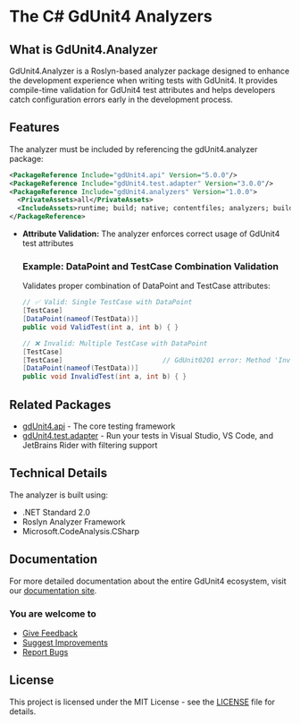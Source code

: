 # The C# GdUnit4 Analyzers

## What is GdUnit4.Analyzer

GdUnit4.Analyzer is a Roslyn-based analyzer package designed to enhance the development experience when writing tests with GdUnit4. It provides compile-time validation for GdUnit4
test attributes and helps developers catch configuration errors early in the development process.

## Features

The analyzer must be included by referencing the gdUnit4.analyzer package:

```xml
<PackageReference Include="gdUnit4.api" Version="5.0.0"/>
<PackageReference Include="gdUnit4.test.adapter" Version="3.0.0"/>
<PackageReference Include="gdUnit4.analyzers" Version="1.0.0">
  <PrivateAssets>all</PrivateAssets>
  <IncludeAssets>runtime; build; native; contentfiles; analyzers; buildtransitive</IncludeAssets>
</PackageReference>
```

* **Attribute Validation:** The analyzer enforces correct usage of GdUnit4 test attributes

  ### Example: DataPoint and TestCase Combination Validation

  Validates proper combination of DataPoint and TestCase attributes:

  ```csharp
  // ✅ Valid: Single TestCase with DataPoint
  [TestCase]
  [DataPoint(nameof(TestData))]
  public void ValidTest(int a, int b) { }

  // ❌ Invalid: Multiple TestCase with DataPoint
  [TestCase]
  [TestCase]                         // GdUnit0201 error: Method 'InvalidTest' cannot have multiple TestCase attributes when DataPoint attribute is present
  [DataPoint(nameof(TestData))]
  public void InvalidTest(int a, int b) { }
  ```

## Related Packages

* [gdUnit4.api](../Api/README.md) - The core testing framework
* [gdUnit4.test.adapter](../TestAdapter/README.md) - Run your tests in Visual Studio, VS Code, and JetBrains Rider with filtering support

## Technical Details

The analyzer is built using:

* .NET Standard 2.0
* Roslyn Analyzer Framework
* Microsoft.CodeAnalysis.CSharp

## Documentation

For more detailed documentation about the entire GdUnit4 ecosystem, visit our [documentation site](https://mikeschulze.github.io/gdUnit4/).

### You are welcome to

* [Give Feedback](https://github.com/MikeSchulze/gdUnit4Net/discussions)
* [Suggest Improvements](https://github.com/MikeSchulze/gdUnit4Net/issues/new?assignees=MikeSchulze&labels=enhancement&template=feature_request.md&title=)
* [Report Bugs](https://github.com/MikeSchulze/gdUnit4Net/issues/new?assignees=MikeSchulze&labels=bug%2C+task&template=bug_report.md&title=)

## License

This project is licensed under the MIT License - see the [LICENSE](../LICENSE) file for details.
